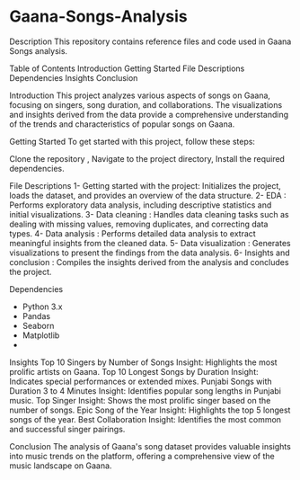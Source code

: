 # Gaana-Songs-Analysis
Description
This repository contains reference files and code used in Gaana Songs analysis.

Table of Contents
Introduction
Getting Started
File Descriptions
Dependencies
Insights
Conclusion

Introduction
This project analyzes various aspects of songs on Gaana, focusing on singers, song duration, and collaborations. The visualizations and insights derived from the data provide a comprehensive understanding of the trends and characteristics of popular songs on Gaana.

Getting Started
To get started with this project, follow these steps:

Clone the repository ,
Navigate to the project directory,
Install the required dependencies.

File Descriptions
1- Getting started with the project: Initializes the project, loads the dataset, and provides an overview of the data structure.
2- EDA  : Performs exploratory data analysis, including descriptive statistics and initial visualizations.
3- Data cleaning : Handles data cleaning tasks such as dealing with missing values, removing duplicates, and correcting data types.
4- Data analysis : Performs detailed data analysis to extract meaningful insights from the cleaned data.
5- Data visualization : Generates visualizations to present the findings from the data analysis.
6- Insights and conclusion : Compiles the insights derived from the analysis and concludes the project.

Dependencies
- Python 3.x
- Pandas
- Seaborn
- Matplotlib
- 
Insights
Top 10 Singers by Number of Songs
Insight: Highlights the most prolific artists on Gaana.
Top 10 Longest Songs by Duration
Insight: Indicates special performances or extended mixes.
Punjabi Songs with Duration 3 to 4 Minutes
Insight: Identifies popular song lengths in Punjabi music.
Top Singer
Insight: Shows the most prolific singer based on the number of songs.
Epic Song of the Year
Insight: Highlights the top 5 longest songs of the year.
Best Collaboration
Insight: Identifies the most common and successful singer pairings.

Conclusion
The analysis of Gaana's song dataset provides valuable insights into music trends on the platform, offering a comprehensive view of the music landscape on Gaana.


